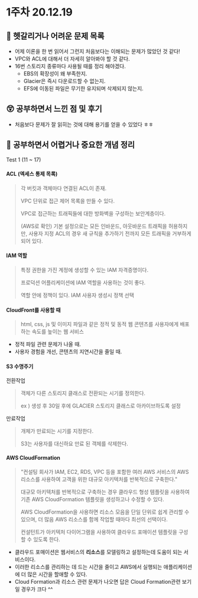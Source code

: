 # 1주차 20.12.19

## 🔮 헷갈리거나 어려운 문제 목록
- 어제 이론을 한 번 읽어서 그런지 처음보다는 이해되는 문제가 많았던 것 같다!
-  VPC와 ACL에 대해서 더 자세히 알아봐야 할 것 같다.
- 16번 스토리지 종류마다 사용될 때를 정리 해야겠다. 
  - EBS의 확장성이 왜 부족한지.
  - Glacier은 즉시 다운로드할 수 없는지.
  - EFS에 이동된 파일은 무기한 유지되며 삭제되지 않는지.

## 😲 공부하면서 느낀 점 및 후기
- 처음보다 문제가 잘 읽히는 것에 대해 용기를 얻을 수 있었다 ㅎㅎ

## 👻 공부하면서 어렵거나 중요한 개념 정리

Test 1 (11 ~ 17)

#### ACL (엑세스 통제 목록)

> 각 버킷과 객체마다 연결된 ACL이 존재.
>
> VPC 단위로 접근 제어 목록을 만들 수 있다.
>
> VPC로 접근하는 트래픽들에 대한 방화벽을 구성하는 보안계층이다.
>
> (AWS로 확인) 기본 설정으로는 모든 인바운드, 아웃바운드 트래픽을 허용하지만, 사용자 지정 ACL의 경우 새 규칙을 추가하기 전까지 모든 트래픽을 거부하게 되어 있다. 



#### IAM 역할

> 특정 권한을 가진 계정에 생성할 수 있는 IAM 자격증명이다.
>
> 프로덕션 어플리케이션에 IAM 역할을 사용하는 것이 좋다.
>
> 역할 안에 정책이 있다. IAM 사용자 생성시 정책 선택



#### CloudFront를 사용할 때

> html, css, js 및 이미지 파일과 같은 정적 및 동적 웹 콘텐츠를 사용자에게 배포하는 속도를 높이는 웹 서비스

* 정적 파일 관련 문제가 나올 때.
* 사용자 경험을 개선, 콘텐츠의 지연시간을 줄일 때.



#### S3 수명주기

전환작업

> 객체가 다른 스토리지 클래스로 전환되는 시기를 정의한다.
>
> ex ) 생성 후 30일 후에 GLACIER 스토리지 클래스로 아카이브하도록 설정

만료작업

> 개체가 만료되는 시기를 지정한다.
>
> S3는 사용자를 대신하요 만료 된 객체를 삭제한다.



#### AWS CloudFormation

> "컨설팅 회사가 IAM, EC2, RDS, VPC 등을 포함한 여러 AWS 서비스의 AWS리소스를 사용하여 고객을 위한 대규모 아키텍처를 반복적으로 구축한다."
>
> 대규모 아키텍처를 반복적으로 구축하는 경우 클라우드 형성 템플릿을 사용하여 기존 AWS CloudFormation 템플릿을 생성하고나 수정할 수 있다.
>
> AWS CloudFormation을 사용하면 리소스 모음을 단일 단위로 쉽게 관리할 수 있으며, 더 많음 AWS 리소스를 함께 작업할 때마다 최선의 선택이다.
>
> 컨설턴트가 아키텍처 다이어그램을 사용하여 클라우드 포매이션 템플릿을 구성할 수 있도록 한다.

* 클라우드 포매이션은 웹서비스의 **리소스**를 모델링하고 설정하는데 도움이 되는 서비스이다.
* 이러한 리소스를 관리하는 데 드는 시간을 줄이고 AWS에서 실행되는 애플리케이션에 더 많은 시간을 할애할 수 있다.
* Cloud Formation과 리소스 관련 문제가 나오면 답은 Cloud Formation관련 보기일 경우가 크다 ^^ 